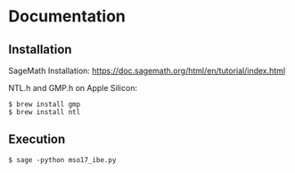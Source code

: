 # Documentation

## Installation

SageMath Installation: https://doc.sagemath.org/html/en/tutorial/index.html

NTL.h and GMP.h on Apple Silicon:

```
$ brew install gmp
$ brew install ntl
```
## Execution

```$ sage -python mso17_ibe.py```
